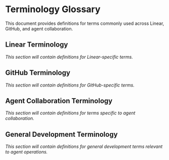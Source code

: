 # Terminology Glossary

This document provides definitions for terms commonly used across Linear, GitHub, and agent collaboration.

## Linear Terminology

*This section will contain definitions for Linear-specific terms.*

## GitHub Terminology

*This section will contain definitions for GitHub-specific terms.*

## Agent Collaboration Terminology

*This section will contain definitions for terms specific to agent collaboration.*

## General Development Terminology

*This section will contain definitions for general development terms relevant to agent operations.*

